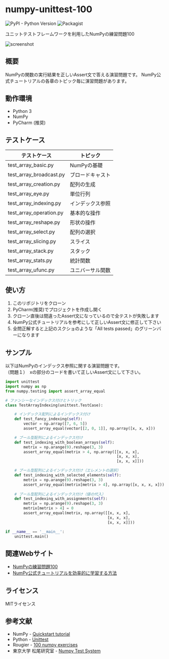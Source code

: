# numpy-unittest-100
![PyPI - Python Version](https://img.shields.io/pypi/pyversions/Django.svg)
![Packagist](https://img.shields.io/packagist/l/doctrine/orm.svg)

ユニットテストフレームワークを利用したNumPyの練習問題100

![screenshot](https://user-images.githubusercontent.com/7298626/46901704-35376e00-cef3-11e8-81de-039408699990.png)

## 概要
NumPyの関数の実行結果を正しいAssert文で答える演習問題です。
NumPy公式チュートリアルの各章のトピック毎に演習問題があります。

## 動作環境
* Python 3
* NumPy
* PyCharm (推奨)

## テストケース
| テストケース | トピック |
----|---- 
| test_array_basic.py | NumPyの基礎 |
| test_array_broadcast.py | ブロードキャスト |
| test_array_creation.py | 配列の生成 |
| test_array_eye.py | 単位行列 |
| test_array_indexing.py | インデックス参照 |
| test_array_operation.py | 基本的な操作 |
| test_array_reshape.py | 形状の操作 |
| test_array_select.py | 配列の選択 |
| test_array_slicing.py | スライス |
| test_array_stack.py | スタック |
| test_array_stats.py | 統計関数 |
| test_array_ufunc.py | ユニバーサル関数 |

## 使い方
1. このリポジトリをクローン
1. PyCharm(推奨)でプロジェクトを作成し開く
1. クローン直後は間違ったAssert文になっているので全テストが失敗します
1. NumPy公式チュートリアルを参考にして正しいAssert文に修正して下さい
1. 全問正解すると上記のスクショのような「All tests passed」のグリーンバーになります

## サンプル
以下はNumPyのインデックス参照に関する演習問題です。  
（問題１）　xの部分のコードを書いて正しいAssert文にして下さい。
~~~Python
import unittest
import numpy as np
from numpy.testing import assert_array_equal

# ファンシーなインデックス付けとトリック
class TestArrayIndexing(unittest.TestCase):

    # インデックス配列によるインデックス付け
    def test_fancy_indexing(self):
        vector = np.array([7, 6, 5])
        assert_array_equal(vector[[2, 0, 1]], np.array([x, x, x]))

    # ブール型配列によるインデックス付け
    def test_indexing_with_boolean_arrays(self):
        metrix = np.arange(9).reshape(3, 3)
        assert_array_equal(metrix > 4, np.array([[x, x, x],
                                                 [x, x, x],
                                                 [x, x, x]]))

    # ブール型配列によるインデックス付け（エレメントの選択）
    def test_indexing_with_selected_elements(self):
        metrix = np.arange(9).reshape(3, 3)
        assert_array_equal(metrix[metrix > 4], np.array([x, x, x, x]))
    
    # ブール型配列によるインデックス付け（値の代入）
    def test_indexing_with_assignments(self):
        metrix = np.arange(9).reshape(3, 3)
        metrix[metrix > 4] = 0
        assert_array_equal(metrix, np.array([[x, x, x],
                                             [x, x, x],
                                             [x, x, x]]))

if __name__ == '__main__':
    unittest.main()
~~~

## 関連Webサイト
* [NumPyの練習問題100](https://note.mu/fookiemonster/n/n17276af88b7f)
* [NumPy公式チュートリアルを効率的に学習する方法](https://note.mu/fookiemonster/n/n7ce86785271f)

## ライセンス
MITライセンス

## 参考文献
* NumPy - [Quickstart tutorial](https://docs.scipy.org/doc/numpy/user/quickstart.html)
* Python - [Unittest](https://docs.python.jp/3/library/unittest.html)
* Rougier - [100 numpy exercises](https://github.com/rougier/numpy-100)
* 東京大学 松尾研究室 - [Numpy Test System](https://weblab.t.u-tokyo.ac.jp/)
